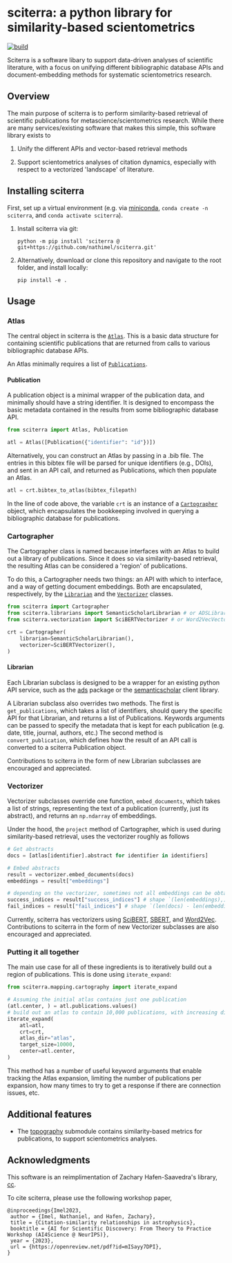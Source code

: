 # sciterra: a python library for similarity-based scientometrics

[![build](https://github.com/nathimel/sciterra/actions/workflows/build.yml/badge.svg)](https://github.com/nathimel/sciterra/actions/workflows/build.yml)

Sciterra is a software libary to support data-driven analyses of scientific literature, with a focus on unifying different bibliographic database APIs and document-embedding methods for systematic scientometrics research.

## Overview

The main purpose of sciterra is to perform similarity-based retrieval of scientific publications for metascience/scientometrics research. While there are many services/existing software that makes this simple, this software library exists to

1. Unify the different APIs and vector-based retrieval methods

2. Support scientometrics analyses of citation dynamics, especially with respect to a vectorized 'landscape' of literature.

## Installing sciterra

First, set up a virtual environment (e.g. via [miniconda](https://docs.conda.io/projects/miniconda/en/latest/), `conda create -n sciterra`, and `conda activate sciterra`).

1. Install sciterra via git:

    `python -m pip install 'sciterra @ git+https://github.com/nathimel/sciterra.git'`

2. Alternatively, download or clone this repository and navigate to the root folder, and install locally:

    `pip install -e .`

## Usage

### Atlas

The central object in sciterra is the [`Atlas`](src/sciterra/mapping/atlas.py). This is a basic data structure for containing scientific publications that are returned from calls to various bibliographic database APIs.

An Atlas minimally requires a list of [`Publications`](src/sciterra/mapping/publication.py).

#### Publication

A publication object is a minimal wrapper of the publication data, and minimally should have a string identifier. It is designed to encompass the basic metadata contained in the results from some bibliographic database API.

```python
from sciterra import Atlas, Publication

atl = Atlas([Publication({"identifier": "id"})])
```

Alternatively, you can construct an Atlas by passing in a .bib file. The entries in this bibtex file will be parsed for unique identifiers (e.g., DOIs), and sent in an API call, and returned as Publications, which then populate an Atlas.

```python
atl = crt.bibtex_to_atlas(bibtex_filepath)
```

In the line of code above, the variable `crt` is an instance of a [`Cartographer`](src/sciterra/mapping/cartography.py) object, which encapsulates the bookkeeping involved in querying a bibliographic database for publications.

### Cartographer

The Cartographer class is named because interfaces with an Atlas to build out a library of publications. Since it does so via similarity-based retrieval, the resulting Atlas can be considered a 'region' of publications.

To do this, a Cartographer needs two things: an API with which to interface, and a way of getting document embeddings. Both are encapsulated, respectively, by the [`Librarian`](src/sciterra/librarians/librarian.py) and the [`Vectorizer`](src/sciterra/vectorization/vectorizer.py) classes.

```python
from sciterra import Cartographer
from sciterra.librarians import SemanticScholarLibrarian # or ADSLibrarian
from sciterra.vectorization import SciBERTVectorizer # or Word2VecVectorizer

crt = Cartographer(
    librarian=SemanticScholarLibrarian(),
    vectorizer=SciBERTVectorizer(),
)
```

#### Librarian

Each Librarian subclass is designed to be a wrapper for an existing python API service, such as the [ads](https://ads.readthedocs.io/en/latest/) package or the [semanticscholar](https://github.com/danielnsilva/semanticscholar#) client library.

A Librarian subclass also overrides two methods. The first is `get_publications`, which takes a list of identifiers, should query the specific API for that Librarian, and returns a list of Publications. Keywords arguments can be passed to specify the metadata that is kept for each publication (e.g. date, title, journal, authors, etc.) The second method is `convert_publication`, which defines how the result of an API call is converted to a sciterra Publication object.

Contributions to sciterra in the form of new Librarian subclasses are encouraged and appreciated.

### Vectorizer

Vectorizer subclasses override one function, `embed_documents`, which takes a list of strings, representing the text of a publication (currently, just its abstract), and returns an `np.ndarray` of embeddings.

Under the hood, the `project` method of Cartographer, which is used during similarity-based retrieval, uses the vectorizer roughly as follows

```python
# Get abstracts
docs = [atlas[identifier].abstract for identifier in identifiers]

# Embed abstracts
result = vectorizer.embed_documents(docs)
embeddings = result["embeddings"]

# depending on the vectorizer, sometimes not all embeddings can be obtained due to out-of-vocab issues
success_indices = result["success_indices"] # shape `(len(embeddings),)`
fail_indices = result["fail_indices"] # shape `(len(docs) - len(embeddings))``
```

Currently, sciterra has vectorizers using [SciBERT](https://aclanthology.org/D19-1371/), [SBERT](https://www.sbert.net/docs/pretrained_models.html#sentence-embedding-models), and [Word2Vec](https://radimrehurek.com/gensim/auto_examples/tutorials/run_word2vec.html#). Contributions to sciterra in the form of new Vectorizer subclasses are also encouraged and appreciated.

### Putting it all together

The main use case for all of these ingredients is to iteratively build out a region of publications. This is done using `iterate_expand`:

```python
from sciterra.mapping.cartography import iterate_expand

# Assuming the initial atlas contains just one publication
(atl.center, ) = atl.publications.values()
# build out an atlas to contain 10,000 publications, with increasing dissimilarity to the initial publication, saving progress in binary files to the directory named "atlas".
iterate_expand(
    atl=atl,
    crt=crt,
    atlas_dir="atlas",
    target_size=10000,
    center=atl.center,
)
```

This method has a number of useful keyword arguments that enable tracking the Atlas expansion, limiting the number of publications per expansion, how many times to try to get a response if there are connection issues, etc.

## Additional features

- The [topography](src/sciterra/mapping/topography.py) submodule contains similarity-based metrics for publications, to support scientometrics analyses.

## Acknowledgments

This software is an reimplimentation of Zachary Hafen-Saavedra's library, [cc](https://github.com/zhafen/cc).

To cite sciterra, please use the following workshop paper,

```
@inproceedings{Imel2023,
 author = {Imel, Nathaniel, and Hafen, Zachary},
 title = {Citation-similarity relationships in astrophysics},
 booktitle = {AI for Scientific Discovery: From Theory to Practice Workshop (AI4Science @ NeurIPS)},
 year = {2023},
 url = {https://openreview.net/pdf?id=mISayy7DPI},
}
```